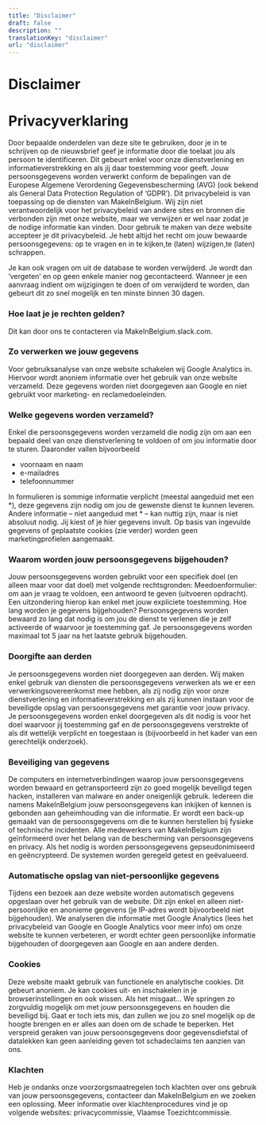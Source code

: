 ```yaml
---
title: "Disclaimer"
draft: false
description: ""
translationKey: "disclaimer"
url: "disclaimer"
---
```


# Disclaimer

<H1>Privacyverklaring</H1>
Door bepaalde onderdelen van deze site te gebruiken, door je in te schrijven op de nieuwsbrief geef je informatie door die toelaat jou als persoon te identificeren. Dit gebeurt enkel voor onze dienstverlening en informatieverstrekking en als jij daar toestemming voor geeft. Jouw persoonsgegevens worden verwerkt conform de bepalingen van de Europese Algemene Verordening Gegevensbescherming (AVG) (ook bekend als General Data Protection Regulation of ‘GDPR’). Dit privacybeleid is van toepassing op de diensten van MakeInBelgium. Wij zijn niet verantwoordelijk voor het privacybeleid van andere sites en bronnen die verbonden zijn met onze website, maar we verwijzen er wel naar zodat je de nodige informatie kan vinden.
Door gebruik te maken van deze website accepteer je dit privacybeleid.
Je hebt altijd het recht om jouw bewaarde persoonsgegevens:
op te vragen en in te kijken,te (laten) wijzigen,te (laten) schrappen.

Je kan ook vragen om uit de database te worden verwijderd. Je wordt dan ‘vergeten’ en op geen enkele manier nog gecontacteerd. Wanneer je een aanvraag indient om wijzigingen te doen of om verwijderd te worden, dan gebeurt dit zo snel mogelijk en ten minste binnen 30 dagen.

<H3>Hoe laat je je rechten gelden?</H3>
Dit kan door ons te contacteren via MakeInBelgium.slack.com.

<H3>Zo verwerken we jouw gegevens</H3>
Voor gebruiksanalyse van onze website schakelen wij Google Analytics in. Hiervoor wordt anoniem informatie over het gebruik van onze website verzameld. Deze gegevens worden niet doorgegeven aan Google en niet gebruikt voor marketing- en reclamedoeleinden.

<H3>Welke gegevens worden verzameld?</H3>
Enkel die persoonsgegevens worden verzameld die nodig zijn om aan een bepaald deel van onze dienstverlening te voldoen of om jou informatie door te sturen. Daaronder vallen bijvoorbeeld
<ul>
  <li>voornaam en naam</li>
  <li>e-mailadres</li>
  <li>telefoonnummer</li>
</ul>
In formulieren is sommige informatie verplicht (meestal aangeduid met een *), deze gegevens zijn nodig om jou de gewenste dienst te kunnen leveren. Andere informatie – niet aangeduid met * – kan nuttig zijn, maar is niet absoluut nodig. Jij kiest of je hier gegevens invult.
Op basis van ingevulde gegevens of geplaatste cookies (zie verder) worden geen marketingprofielen aangemaakt.

<H3>Waarom worden jouw persoonsgegevens bijgehouden?</H3>
Jouw persoonsgegevens worden gebruikt voor een specifiek doel (en alleen maar voor dat doel) met volgende rechtsgronden:
Meedoenformulier: om aan je vraag te voldoen, een antwoord te geven (uitvoeren opdracht). Een uitzondering hierop kan enkel met jouw expliciete toestemming.
Hoe lang worden je gegevens bijgehouden?
Persoonsgegevens worden bewaard zo lang dat nodig is om jou de dienst te verlenen die je zelf activeerde of waarvoor je toestemming gaf. Je persoonsgegevens worden maximaal tot 5 jaar na het laatste gebruik bijgehouden.

<H3>Doorgifte aan derden</H3>
Je persoonsgegevens worden niet doorgegeven aan derden. Wij maken enkel gebruik van diensten die persoonsgegevens verwerken als we er een verwerkingsovereenkomst mee hebben, als zij nodig zijn voor onze dienstverlening en informatieverstrekking en als zij kunnen instaan voor de beveiligde opslag van persoonsgegevens met garantie voor jouw privacy. Je persoonsgegevens worden enkel doorgegeven als dit nodig is voor het doel waarvoor jij toestemming gaf en de persoonsgegevens verstrekte of als dit wettelijk verplicht en toegestaan is (bijvoorbeeld in het kader van een gerechtelijk onderzoek).

<H3>Beveiliging van gegevens</H3>
De computers en internetverbindingen waarop jouw persoonsgegevens worden bewaard en getransporteerd zijn zo goed mogelijk beveiligd tegen hacken, installeren van malware en ander oneigenlijk gebruik. Iedereen die namens MakeInBelgium jouw persoonsgegevens kan inkijken of kennen is gebonden aan geheimhouding van die informatie.
Er wordt een back-up gemaakt van de persoonsgegevens om die te kunnen herstellen bij fysieke of technische incidenten. Alle medewerkers van MakeInBelgium zijn geïnformeerd over het belang van de bescherming van persoonsgegevens en privacy. Als het nodig is worden persoonsgegevens gepseudonimiseerd en geëncrypteerd. De systemen worden geregeld getest en geëvalueerd.

<H3>Automatische opslag van niet-persoonlijke gegevens</H3>
Tijdens een bezoek aan deze website worden automatisch gegevens opgeslaan over het gebruik van de website. Dit zijn enkel en alleen niet-persoonlijke en anonieme gegevens (je IP-adres wordt bijvoorbeeld niet bijgehouden). We analyseren die informatie met Google Analytics (lees het privacybeleid van Google en Google Analytics voor meer info) om onze website te kunnen verbeteren, er wordt echter geen persoonlijke informatie bijgehouden of doorgegeven aan Google en aan andere derden.

<H3>Cookies</H3>
Deze website maakt gebruik van functionele en analytische cookies. Dit gebeurt anoniem. Je kan cookies uit- en inschakelen in je browserinstellingen en ook wissen.
Als het misgaat...
We springen zo zorgvuldig mogelijk om met jouw persoonsgegevens en houden die beveiligd bij. Gaat er toch iets mis, dan zullen we jou zo snel mogelijk op de hoogte brengen en er alles aan doen om de schade te beperken. Het verspreid geraken van jouw persoonsgegevens door gegevensdiefstal of datalekken kan geen aanleiding geven tot schadeclaims ten aanzien van ons.

<H3>Klachten</H3>
Heb je ondanks onze voorzorgsmaatregelen toch klachten over ons gebruik van jouw persoonsgegevens, contacteer dan MakeInBelgium en we zoeken een oplossing.
Meer informatie over klachtenprocedures vind je op volgende websites: privacycommissie, Vlaamse Toezichtcommissie.
